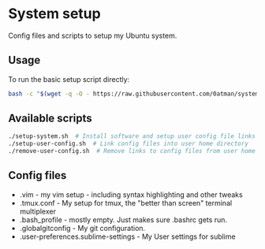 System setup
===

Config files and scripts to setup my Ubuntu system.

Usage
---

To run the basic setup script directly:

``` bash
bash -c "$(wget -q -O - https://raw.githubusercontent.com/0atman/system-setup/master/setup-system.sh)"
```

Available scripts
---

``` bash
./setup-system.sh  # Install software and setup user config file links
./setup-user-config.sh  # Link config files into user home directory
./remove-user-config.sh  # Remove links to config files from user home directory
```

Config files
---

- .vim - my vim setup - including syntax highlighting and other tweaks
- .tmux.conf - My setup for tmux, the "better than screen" terminal multiplexer
- .bash_profile - mostly empty. Just makes sure .bashrc gets run.
- .globalgitconfig - My git configuration.
- .user-preferences.sublime-settings - My User settings for sublime
